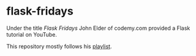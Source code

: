 # flask-fridays

Under the title _Flask Fridays_ John Elder of codemy.com provided a Flask tutorial on YouTube. 

This repository mostly follows his [playlist](https://www.youtube.com/playlist?list=PLCC34OHNcOtolz2Vd9ZSeSXWc8Bq23yEz).
